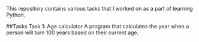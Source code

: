 This repository contains various tasks that I worked on as a part of learning Python.

##Tasks
Task 1: Age calculator
                     A program that calculates the year when a person will turn 100 years based on their current age.
